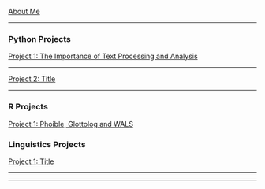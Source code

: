 [About Me](/posts/about.md)

---
### Python Projects

[Project 1: The Importance of Text Processing and Analysis](/posts/dramatictext.md)


---
[Project 2: Title](/posts/project2.md)
<!--<img src="images/dummy_thumbnail.jpg?raw=true"/>-->

---
<!--[Project 3 Title](http://example.com/)-->
<!--<img src="images/dummy_thumbnail.jpg?raw=true"/>-->


### R Projects
[Project 1: Phoible, Glottolog and WALS](/posts/vowels.md)

### Linguistics Projects
[Project 1: Title](/posts/ling_project1.md)

---
---
